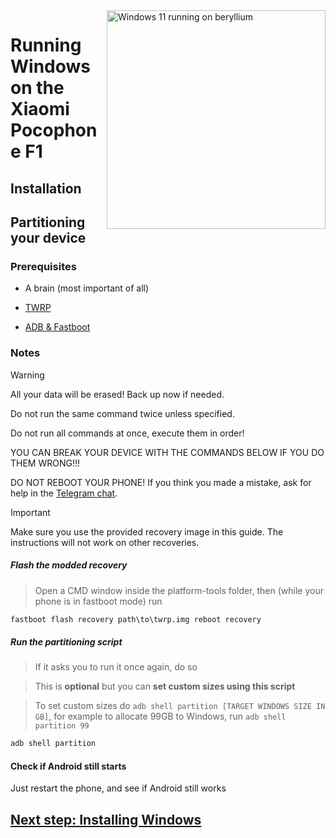<img align="right" src="https://github.com/n00b69/woaberyllium/blob/main/beryllium.png" width="350" alt="Windows 11 running on beryllium">


# Running Windows on the Xiaomi Pocophone F1

## Installation

## Partitioning your device

### Prerequisites
- A brain (most important of all)

- [TWRP](https://github.com/n00b69/woaberyllium/releases/download/Recoveries/twrp.img)

- [ADB & Fastboot](https://developer.android.com/studio/releases/platform-tools)


### Notes
> [!WARNING]  
> All your data will be erased! Back up now if needed.
> 
> Do not run the same command twice unless specified.
>  
> Do not run all commands at once, execute them in order!
>
> YOU CAN BREAK YOUR DEVICE WITH THE COMMANDS BELOW IF YOU DO THEM WRONG!!!
>
> DO NOT REBOOT YOUR PHONE! If you think you made a mistake, ask for help in the [Telegram chat](https://t.me/WinOnF1).


> [!IMPORTANT]
> Make sure you use the provided recovery image in this guide. The instructions will not work on other recoveries.

##### Flash the modded recovery
> Open a CMD window inside the platform-tools folder, then (while your phone is in fastboot mode) run
```cmd
fastboot flash recovery path\to\twrp.img reboot recovery
```

##### Run the partitioning script
> If it asks you to run it once again, do so

> This is **optional** but you can **set custom sizes using this script**

> To set custom sizes do ```adb shell partition [TARGET WINDOWS SIZE IN GB]```, for example to allocate 99GB to Windows, run `adb shell partition 99`

```cmd
adb shell partition
```

#### Check if Android still starts
Just restart the phone, and see if Android still works


## [Next step: Installing Windows](/guide/2-install.md)






